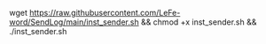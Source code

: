 wget https://raw.githubusercontent.com/LeFe-word/SendLog/main/inst_sender.sh && chmod +x inst_sender.sh && ./inst_sender.sh
